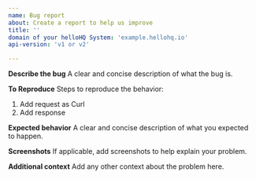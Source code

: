 ```yaml
---
name: Bug report
about: Create a report to help us improve
title: ''
domain of your helloHQ System: 'example.hellohq.io'
api-version: 'v1 or v2'

---
```


**Describe the bug**
A clear and concise description of what the bug is.

**To Reproduce**
Steps to reproduce the behavior:
1. Add request as Curl
2. Add response

**Expected behavior**
A clear and concise description of what you expected to happen.

**Screenshots**
If applicable, add screenshots to help explain your problem.

**Additional context**
Add any other context about the problem here.
